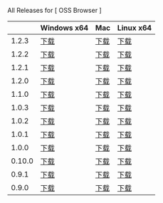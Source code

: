 All Releases for [ OSS Browser ]

  ||Windows x64| Mac |Linux x64|
  |-----|-----|---------|--------|
|1.2.3|[下载](http://luogc.oss-cn-hangzhou.aliyuncs.com/oss-browser-publish/1.2.3/oss-browser-win32-x64.zip) | [下载](http://luogc.oss-cn-hangzhou.aliyuncs.com/oss-browser-publish/1.2.3/oss-browser.dmg) | [下载](http://luogc.oss-cn-hangzhou.aliyuncs.com/oss-browser-publish/1.2.3/oss-browser-linux-x64.zip) |
|1.2.2|[下载](http://luogc.oss-cn-hangzhou.aliyuncs.com/oss-browser-publish/1.2.2/oss-browser-win32-x64.zip) | [下载](http://luogc.oss-cn-hangzhou.aliyuncs.com/oss-browser-publish/1.2.2/oss-browser.dmg) | [下载](http://luogc.oss-cn-hangzhou.aliyuncs.com/oss-browser-publish/1.2.2/oss-browser-linux-x64.zip) |
|1.2.1|[下载](http://luogc.oss-cn-hangzhou.aliyuncs.com/oss-browser-publish/1.2.1/oss-browser-win32-x64.zip) | [下载](http://luogc.oss-cn-hangzhou.aliyuncs.com/oss-browser-publish/1.2.1/oss-browser.dmg) | [下载](http://luogc.oss-cn-hangzhou.aliyuncs.com/oss-browser-publish/1.2.1/oss-browser-linux-x64.zip) |
|1.2.0|[下载](http://luogc.oss-cn-hangzhou.aliyuncs.com/oss-browser-publish/1.2.0/oss-browser-win32-x64.zip) | [下载](http://luogc.oss-cn-hangzhou.aliyuncs.com/oss-browser-publish/1.2.0/oss-browser.dmg) | [下载](http://luogc.oss-cn-hangzhou.aliyuncs.com/oss-browser-publish/1.2.0/oss-browser-linux-x64.zip) |
|1.1.0|[下载](http://luogc.oss-cn-hangzhou.aliyuncs.com/oss-browser-publish/1.1.0/oss-browser-win32-x64.zip) | [下载](http://luogc.oss-cn-hangzhou.aliyuncs.com/oss-browser-publish/1.1.0/oss-browser.dmg) | [下载](http://luogc.oss-cn-hangzhou.aliyuncs.com/oss-browser-publish/1.1.0/oss-browser-linux-x64.zip) |
|1.0.3|[下载](http://luogc.oss-cn-hangzhou.aliyuncs.com/oss-browser-publish/1.0.3/oss-browser-win32-x64.zip) | [下载](http://luogc.oss-cn-hangzhou.aliyuncs.com/oss-browser-publish/1.0.3/oss-browser.dmg) | [下载](http://luogc.oss-cn-hangzhou.aliyuncs.com/oss-browser-publish/1.0.3/oss-browser-linux-x64.zip) |
|1.0.2|[下载](http://luogc.oss-cn-hangzhou.aliyuncs.com/oss-browser-publish/1.0.2/oss-browser-win32-x64.zip) | [下载](http://luogc.oss-cn-hangzhou.aliyuncs.com/oss-browser-publish/1.0.2/oss-browser.dmg) | [下载](http://luogc.oss-cn-hangzhou.aliyuncs.com/oss-browser-publish/1.0.2/oss-browser-linux-x64.zip) |
|1.0.1|[下载](http://luogc.oss-cn-hangzhou.aliyuncs.com/oss-browser-publish/1.0.1/oss-browser-win32-x64.zip) | [下载](http://luogc.oss-cn-hangzhou.aliyuncs.com/oss-browser-publish/1.0.1/oss-browser.dmg) | [下载](http://luogc.oss-cn-hangzhou.aliyuncs.com/oss-browser-publish/1.0.1/oss-browser-linux-x64.zip) |
|1.0.0|[下载](http://luogc.oss-cn-hangzhou.aliyuncs.com/oss-browser-publish/1.0.0/oss-browser-win32-x64.zip) | [下载](http://luogc.oss-cn-hangzhou.aliyuncs.com/oss-browser-publish/1.0.0/oss-browser.dmg) | [下载](http://luogc.oss-cn-hangzhou.aliyuncs.com/oss-browser-publish/1.0.0/oss-browser-linux-x64.zip) |
|0.10.0|[下载](http://luogc.oss-cn-hangzhou.aliyuncs.com/oss-browser-publish/0.10.0/oss-browser-win32-x64.zip) | [下载](http://luogc.oss-cn-hangzhou.aliyuncs.com/oss-browser-publish/0.10.0/oss-browser.dmg) | [下载](http://luogc.oss-cn-hangzhou.aliyuncs.com/oss-browser-publish/0.10.0/oss-browser-linux-x64.zip) |
|0.9.1|[下载](http://luogc.oss-cn-hangzhou.aliyuncs.com/oss-browser-publish/0.9.1/oss-browser-win32-x64.zip) | [下载](http://luogc.oss-cn-hangzhou.aliyuncs.com/oss-browser-publish/0.9.1/oss-browser.dmg) | [下载](http://luogc.oss-cn-hangzhou.aliyuncs.com/oss-browser-publish/0.9.1/oss-browser-linux-x64.zip) |
|0.9.0|[下载](http://luogc.oss-cn-hangzhou.aliyuncs.com/oss-browser-publish/0.9.0/oss-browser-win32-x64.zip) | [下载](http://luogc.oss-cn-hangzhou.aliyuncs.com/oss-browser-publish/0.9.0/oss-browser.dmg) | [下载](http://luogc.oss-cn-hangzhou.aliyuncs.com/oss-browser-publish/0.9.0/oss-browser-linux-x64.zip) |